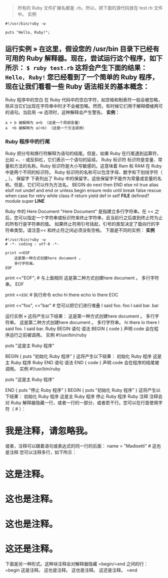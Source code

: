 
> 所有的 Ruby 文件扩展名都是 .rb。所以，把下面的源代码放在 test.rb 文件中。
实例
```
#!/usr/bin/ruby -w
 
puts "Hello, Ruby!";
```
运行实例 »
在这里，假设您的 /usr/bin 目录下已经有可用的 Ruby 解释器。现在，尝试运行这个程序，如下所示：
`$ ruby test.rb`
这将会产生下面的结果：
`Hello, Ruby!`
您已经看到了一个简单的 Ruby 程序，现在让我们看看一些 Ruby 语法相关的基本概念：
----- 
Ruby 程序中的空白
在 Ruby 代码中的空白字符，如空格和制表符一般会被忽略，除非当它们出现在字符串中时才不会被忽略。然而，有时候它们用于解释模棱两可的语句。当启用 -w 选项时，这种解释会产生警告。
**实例：**
```
a + b 被解释为 a+b （这是一个局部变量）
a  +b 被解释为 a(+b) （这是一个方法调用）
```
### Ruby 程序中的行尾
Ruby 把分号和换行符解释为语句的结尾。但是，如果 Ruby 在行尾遇到运算符，比如 +、- 或反斜杠，它们表示一个语句的延续。
Ruby 标识符
标识符是变量、常量和方法的名称。Ruby 标识符是大小写敏感的。这意味着 Ram 和 RAM 在 Ruby 中是两个不同的标识符。
Ruby 标识符的名称可以包含字母、数字和下划线字符（ _ ）。
保留字
下表列出了 Ruby 中的保留字。这些保留字不能作为常量或变量的名称。但是，它们可以作为方法名。
BEGIN	do	next	then
END	else	nil	true
alias	elsif	not	undef
and	end	or	unless
begin	ensure	redo	until
break	false	rescue	when
case	for	retry	while
class	if	return	yield
def	in	self	__FILE__
defined?	module	super	__LINE__

Ruby 中的 Here Document
"Here Document" 是指建立多行字符串。在 << 之后，您可以指定一个字符串或标识符来终止字符串，且当前行之后直到终止符为止的所有行是字符串的值。
如果终止符用引号括起，引号的类型决定了面向行的字符串类型。请注意<< 和终止符之间必须没有空格。
下面是不同的实例：
**实例** 
```
#!/usr/bin/ruby -w
# -*- coding : utf-8 -*-
 
print <<EOF
    这是第一种方式创建here document 。
    多行字符串。
EOF
```
print <<"EOF";                # 与上面相同
    这是第二种方式创建here document 。
    多行字符串。
EOF
 
print <<`EOC`                 # 执行命令
    echo hi there
    echo lo there
EOC
 
print <<"foo", <<"bar"          # 您可以把它们进行堆叠
    I said foo.
foo
    I said bar.
bar

运行实例 »
这将产生以下结果：
这是第一种方式创建here document 。
多行字符串。
这是第二种方式创建here document 。
多行字符串。
hi there
lo there
I said foo.
I said bar.
Ruby BEGIN 语句
语法
BEGIN {
   code
}
声明 code 会在程序运行之前被调用。
实例
#!/usr/bin/ruby
 
puts "这是主 Ruby 程序"
 
BEGIN {
   puts "初始化 Ruby 程序"
}
这将产生以下结果：
初始化 Ruby 程序
这是主 Ruby 程序
Ruby END 语句
语法
END {
   code
}
声明 code 会在程序的结尾被调用。
实例
#!/usr/bin/ruby
 
puts "这是主 Ruby 程序"
 
END {
   puts "停止 Ruby 程序"
}
BEGIN {
   puts "初始化 Ruby 程序"
}
这将产生以下结果：
初始化 Ruby 程序
这是主 Ruby 程序
停止 Ruby 程序
Ruby 注释
注释会对 Ruby 解释器隐藏一行，或者一行的一部分，或者若干行。您可以在行首使用字符（ # ）：
# 我是注释，请忽略我。
或者，注释可以跟着语句或表达式的同一行的后面：
name = "Madisetti" # 这也是注释
您可以注释多行，如下所示：
# 这是注释。
# 这也是注释。
# 这也是注释。
# 这还是注释。
下面是另一种形式。这种块注释会对解释器隐藏 =begin/=end 之间的行：
=begin
这是注释。
这也是注释。
这也是注释。
这还是注释。
=end
